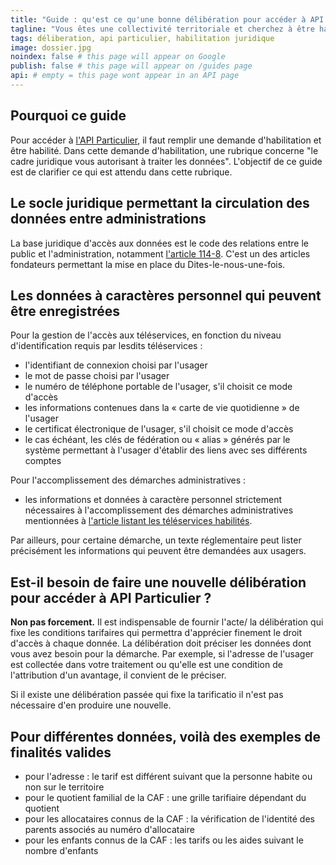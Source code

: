 ```yaml
---
title: "Guide : qu'est ce qu'une bonne délibération pour accéder à API Particulier ?"
tagline: "Vous êtes une collectivité territoriale et cherchez à être habilité à API Particulier ? Ce guide vous explique pas à pas ce qu'il faut renseigner comme cadre juridique pour être habilité."
tags: déliberation, api particulier, habilitation juridique
image: dossier.jpg
noindex: false # this page will appear on Google
publish: false # this page will appear on /guides page
api: # empty = this page wont appear in an API page
---
```


## Pourquoi ce guide

Pour accéder à <a href="https://datapass.api.gouv.fr/api-particulier">l'API Particulier</a>, il faut remplir une demande d'habilitation et être habilité. Dans cette demande d'habilitation, une rubrique concerne "le cadre juridique vous autorisant à traiter les données". L'objectif de ce guide est de clarifier ce qui est attendu dans cette rubrique.

## Le socle juridique permettant la circulation des données entre administrations

La base juridique d'accès aux données est le code des relations entre le public et l'administration, notamment <a href="https://www.legifrance.gouv.fr/codes/article_lc/LEGIARTI000033219997/">l'article 114-8</a>. C'est un des articles fondateurs permettant la mise en place du Dites-le-nous-une-fois.

## Les données à caractères personnel qui peuvent être enregistrées

Pour la gestion de l'accès aux téléservices, en fonction du niveau d'identification requis par lesdits téléservices :

- l'identifiant de connexion choisi par l'usager
- le mot de passe choisi par l'usager
- le numéro de téléphone portable de l'usager, s'il choisit ce mode d'accès
- les informations contenues dans la « carte de vie quotidienne » de l'usager
- le certificat électronique de l'usager, s'il choisit ce mode d'accès
- le cas échéant, les clés de fédération ou « alias » générés par le système permettant à l'usager d'établir des liens avec ses différents comptes

Pour l'accomplissement des démarches administratives :

- les informations et données à caractère personnel strictement nécessaires à l'accomplissement des démarches administratives mentionnées à <a href="https://www.legifrance.gouv.fr/loda/id/JORFTEXT000027697207/">l'article listant les téléservices habilités</a>.

Par ailleurs, pour certaine démarche, un texte réglementaire peut lister précisément les informations qui peuvent être demandées aux usagers.

## Est-il besoin de faire une nouvelle délibération pour accéder à API Particulier ?

**Non pas forcement.**
Il est indispensable de fournir l'acte/ la délibération qui fixe les conditions tarifaires qui permettra d'apprécier finement le droit d'accès à chaque donnée.
La délibération doit préciser les données dont vous avez besoin pour la démarche. Par exemple, si l'adresse de l'usager est collectée dans votre traitement ou qu'elle est une condition de l'attribution d'un avantage, il convient de le préciser.

Si il existe une délibération passée qui fixe la tarificatio il n'est pas nécessaire d'en produire une nouvelle.

## Pour différentes données, voilà des exemples de finalités valides


- pour l'adresse : le tarif est différent suivant que la personne habite ou non sur le territoire
- pour le quotient familial de la CAF : une grille tarifiaire dépendant du quotient
- pour les allocataires connus de la CAF : la vérification de l'identité des parents associés au numéro d'allocataire
- pour les enfants connus de la CAF : les tarifs ou les aides suivant le nombre d'enfants
